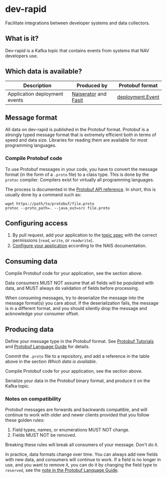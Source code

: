 # dev-rapid

Facilitate integrations between developer systems and data collectors.

## What is it?

Dev-rapid is a Kafka topic that contains events from systems that NAV developers use.

## Which data is available?

| Description | Produced by | Protobuf format |
|-------------|-------------|-----------------|
| Application deployment events | [Naiserator](https://github.com/nais/naiserator) and [Fasit](https://github.com/navikt/fasit) | [deployment.Event](https://github.com/navikt/protos/blob/master/deployment/event.proto) |

## Message format

All data on dev-rapid is published in the Protobuf format.  Protobuf is a
strongly typed message format that is extremely efficient both in terms of
speed and data size.  Libraries for reading them are available for most
programming languages.

### Compile Protobuf code

To use Protobuf messages in your code, you have to convert the message format
(in the form of a `.proto` file) to a class type.  This is done by the `protoc`
compiler. Compilers exist for virtually all programming languages.

The process is documented in the
[Protobuf API reference](https://developers.google.com/protocol-buffers/docs/reference/overview).
In short, this is usually done by a command such as:

```
wget https://path/to/protobuf/file.proto
protoc --proto_path=. --java_out=src file.proto
```

## Configuring access

1) By pull request, add your application to the [topic spec](topic.yaml) with the correct permissions (`read`, `write`, or `readwrite`).
2) [Configure your application](https://doc.nais.io/addons/kafka/#accessing-topics-from-an-application) according to the NAIS documentation.

## Consuming data

Compile Protobuf code for your application, see the section above.

Data consumers MUST NOT assume that all fields will be populated with data,
and MUST always do validation of fields before processing.

When consuming messages, try to deserialize the message into the message
format(s) you care about.  If the deserialization fails, the message is in a
different format, and you should silently drop the message and acknowledge your
consumer offset.

## Producing data

Define your message type in the Protobuf format.
See [Protobuf Tutorials](https://developers.google.com/protocol-buffers/docs/tutorials)
and [Protobuf Language Guide](https://developers.google.com/protocol-buffers/docs/proto)
for details.

Commit the `.proto` file to a repository, and add a reference in the table
above in the section _Which data is available_.

Compile Protobuf code for your application, see the section above.

Serialize your data in the Protobuf binary format, and produce it on the Kafka topic.

### Notes on compatibility

Protobuf messages are forwards and backwards compatible, and will continue to
work with older and newer clients provided that you follow these golden rules:

1) Field types, names, or enumerations MUST NOT change.
2) Fields MUST NOT be removed.

Breaking these rules will break all consumers of your message. Don't do it.

In practice, data formats change over time. You can always add new fields with new data, and consumers will continue to work.
If a field is no longer in use, and you want to remove it, you can do it by changing the field type to `reserved`,
see the [note in the Protobuf Language Guide](https://developers.google.com/protocol-buffers/docs/proto3#reserved).

